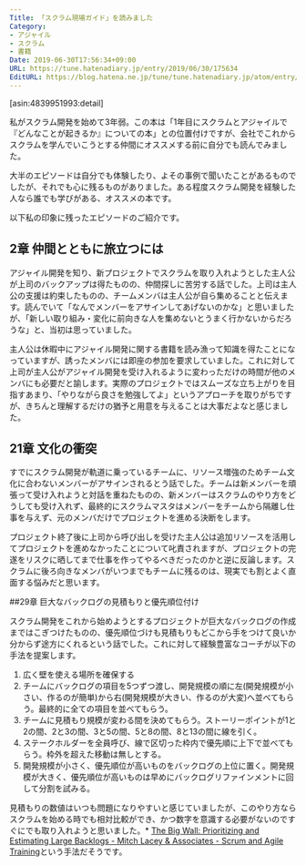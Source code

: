```yaml
---
Title: 「スクラム現場ガイド」を読みました
Category:
- アジャイル
- スクラム
- 書籍
Date: 2019-06-30T17:56:34+09:00
URL: https://tune.hatenadiary.jp/entry/2019/06/30/175634
EditURL: https://blog.hatena.ne.jp/tune/tune.hatenadiary.jp/atom/entry/17680117127205411842
---
```


[asin:4839951993:detail]

私がスクラム開発を始めて3年弱。この本は「1年目にスクラムとアジャイルで『どんなことが起きるか』についての本」との位置付けですが、会社でこれからスクラムを学んでいこうとする仲間にオススメする前に自分でも読んでみました。

大半のエピソードは自分でも体験したり、よその事例で聞いたことがあるものでしたが、それでも心に残るものがありました。ある程度スクラム開発を経験した人なら誰でも学びがある、オススメの本です。

以下私の印象に残ったエピソードのご紹介です。

## 2章 仲間とともに旅立つには

アジャイル開発を知り、新プロジェクトでスクラムを取り入れようとした主人公が上司のバックアップは得たものの、仲間探しに苦労する話でした。上司は主人公の支援は約束したものの、チームメンバは主人公が自ら集めることと伝えます。読んでいて「なんでメンバーをアサインしてあげないのかな」と思いましたが、「新しい取り組み・変化に前向きな人を集めないとうまく行かないからだろうな」と、当初は思っていました。

主人公は休暇中にアジャイル開発に関する書籍を読み漁って知識を得たことになっていますが、誘ったメンバには即座の参加を要求していました。これに対して上司が主人公がアジャイル開発を受け入れるように変わっただけの時間が他のメンバにも必要だと諭します。実際のプロジェクトではスムーズな立ち上がりを目指すあまり、「やりながら良さを勉強してよ」というアプローチを取りがちですが、きちんと理解するだけの猶予と用意を与えることは大事だよなと感じました。

## 21章 文化の衝突

すでにスクラム開発が軌道に乗っているチームに、リソース増強のためチーム文化に合わないメンバーがアサインされるとう話でした。チームは新メンバーを頑張って受け入れようと対話を重ねたものの、新メンバーはスクラムのやり方をどうしても受け入れず、最終的にスクラムマスタはメンバーをチームから隔離し仕事を与えず、元のメンバだけでプロジェクトを進める決断をします。

プロジェクト終了後に上司から呼び出しを受けた主人公は追加リソースを活用してプロジェクトを進めなかったことについて叱責されますが、プロジェクトの完遂をリスクに晒してまで仕事を作ってやるべきだったのかと逆に反論します。スクラムに後ろ向きなメンバがいつまでもチームに残るのは、現実でも割とよく直面する悩みだと思います。

##29章 巨大なバックログの見積もりと優先順位付け

スクラム開発をこれから始めようとするプロジェクトが巨大なバックログの作成まではこぎつけたものの、優先順位づけも見積もりもどこから手をつけて良いか分からず途方にくれるという話でした。これに対して経験豊富なコーチが以下の手法を提案します。

1. 広く壁を使える場所を確保する
2. チームにバックログの項目を5つずつ渡し、開発規模の順に左(開発規模が小さい、作るのが簡単)から右(開発規模が大きい、作るのが大変)へ並べてもらう。最終的に全ての項目を並べてもらう。
3. チームに見積もり規模が変わる間を決めてもらう。ストーリーポイントが1と2の間、2と3の間、3と5の間、5と8の間、8と13の間に線を引く。
4. ステークホルダーを全員呼び、線で区切った枠内で優先順に上下で並べてもらう。枠外を超えた移動は無しとする。
5. 開発規模が小さく、優先順位が高いものをバックログの上位に置く。開発規模が大きく、優先順位が高いものは早めにバックログリファインメントに回して分割を試みる。

見積もりの数値はいつも問題になりやすいと感じていましたが、このやり方ならスクラムを始める時でも相対比較ができ、かつ数字を意識する必要がないのですぐにでも取り入れようと思いました。* [The Big Wall: Prioritizing and Estimating Large Backlogs - Mitch Lacey & Associates - Scrum and Agile Training](https://www.mitchlacey.com/blog/the-big-wall-prioritizing-and-estimating-large-backlogs)という手法だそうです。
